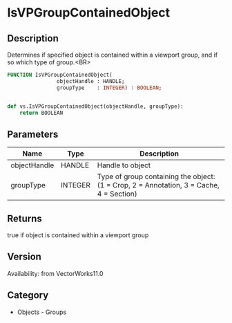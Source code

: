 # IsVPGroupContainedObject

## Description
Determines if specified object is contained within a viewport group, and if so which type of group.&lt;BR&gt;


```pascal
FUNCTION IsVPGroupContainedObject(
				objectHandle : HANDLE;
				groupType    : INTEGER) : BOOLEAN;
```

```python

def vs.IsVPGroupContainedObject(objectHandle, groupType):
    return BOOLEAN
```

## Parameters
|Name|Type|Description|
|---|---|---|
|objectHandle|HANDLE|Handle to object |
|groupType|INTEGER|Type of group containing the object: (1 = Crop, 2 = Annotation, 3 = Cache, 4 = Section)|

## Returns
true if object is contained within a viewport group

## Version
Availability: from VectorWorks11.0
## Category
* Objects - Groups

